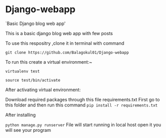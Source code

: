 # Django-webapp

`Basic Django blog web app'

This is a basic django blog web app with few posts

To use this respositry ,clone it in terminal with command 

`git clone https://github.com/Balagokul01/Django-webapp`


To run this create a virtual environment:~

`virtualenv test`

`source test/bin/activate`


After activating virtual environment:

Download required packages through this file requirements.txt
First go to this folder and then run this command
`pip install -r requirements.txt `


After installing 

`python manage.py runserver`
File will start running in local host open it you will see your program




